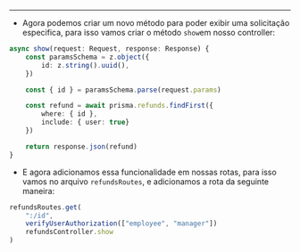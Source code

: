 ___
- Agora podemos criar um novo método para poder exibir uma solicitação especifica, para isso vamos criar o método `show`em nosso controller:
```ts
async show(request: Request, response: Response) {
	const paramsSchema = z.object({
		id: z.string().uuid(),
	})

	const { id } = paramsSchema.parse(request.params)

	const refund = await prisma.refunds.findFirst({
		where: { id },
		include: { user: true}
	})

	return response.json(refund)
}
```
- E agora adicionamos essa funcionalidade em nossas rotas, para isso vamos no arquivo `refundsRoutes`, e adicionamos a rota da seguinte maneira:
```ts
refundsRoutes.get(
	":/id",
	verifyUserAuthorization(["employee", "manager"])
	refundsController.show
)
```